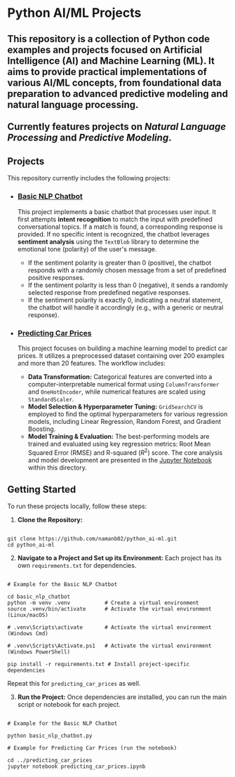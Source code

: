 # Python AI/ML Projects
This repository is a collection of Python code examples and projects focused on Artificial Intelligence (AI) and Machine Learning (ML). It aims to provide practical implementations of various AI/ML concepts, from foundational data preparation to advanced predictive modeling and natural language processing.<br><br>
**Currently features projects on *Natural Language Processing* and *Predictive Modeling*.**
---
## Projects

This repository currently includes the following projects:
* ### [Basic NLP Chatbot](./basic_nlp_chatbot)
  This project implements a basic chatbot that processes user input. It first attempts **intent recognition** to match the input with predefined conversational topics. If a match is found, a corresponding response is provided. If no specific intent is recognized, the chatbot leverages **sentiment analysis** using the `TextBlob` library to determine the emotional tone (polarity) of the user's message.
    * If the sentiment polarity is greater than 0 (positive), the chatbot responds with a randomly chosen message from a set of predefined positive responses.
    * If the sentiment polarity is less than 0 (negative), it sends a randomly selected response from predefined negative responses.
    * If the sentiment polarity is exactly 0, indicating a neutral statement, the chatbot will handle it accordingly (e.g., with a generic or neutral response).


* ### [Predicting Car Prices](./predicting_car_prices)
  This project focuses on building a machine learning model to predict car prices. It utilizes a preprocessed dataset containing over 200 examples and more than 20 features. The workflow includes:
    * **Data Transformation:** Categorical features are converted into a computer-interpretable numerical format using `ColumnTransformer` and `OneHotEncoder`, while numerical features are scaled using `StandardScaler`.
    * **Model Selection & Hyperparameter Tuning:** `GridSearchCV` is employed to find the optimal hyperparameters for various regression models, including Linear Regression, Random Forest, and Gradient Boosting.
    * **Model Training & Evaluation:** The best-performing models are trained and evaluated using key regression metrics: Root Mean Squared Error (RMSE) and R-squared ($R^2$) score.
    The core analysis and model development are presented in the [Jupyter Notebook](./predicting_car_prices/predicting_car_prices.ipynb) within this directory.

## Getting Started

To run these projects locally, follow these steps:

1. **Clone the Repository:**

```

git clone https://github.com/namanb02/python_ai-ml.git
cd python_ai-ml

```

2. **Navigate to a Project and Set up its Environment:**
Each project has its own `requirements.txt` for dependencies.

```

# Example for the Basic NLP Chatbot

cd basic_nlp_chatbot
python -m venv .venv           # Create a virtual environment
source .venv/bin/activate      # Activate the virtual environment (Linux/macOS)

# .venv\Scripts\activate       # Activate the virtual environment (Windows Cmd)

# .venv\Scripts\Activate.ps1   # Activate the virtual environment (Windows PowerShell)

pip install -r requirements.txt # Install project-specific dependencies

```

Repeat this for `predicting_car_prices` as well.

3. **Run the Project:**
Once dependencies are installed, you can run the main script or notebook for each project.

```

# Example for the Basic NLP Chatbot

python basic_nlp_chatbot.py

# Example for Predicting Car Prices (run the notebook)

cd ../predicting_car_prices
jupyter notebook predicting_car_prices.ipynb

```
